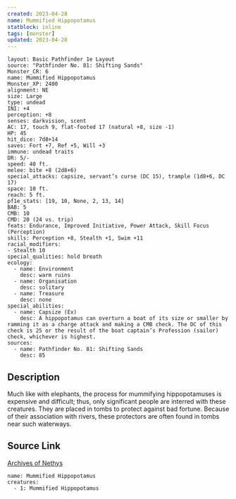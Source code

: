 ```yaml
---
created: 2023-04-28
name: Mummified Hippopotamus
statblock: inline
tags: [monster]
updated: 2023-04-28
---
```

```statblock
layout: Basic Pathfinder 1e Layout
source: "Pathfinder No. 81: Shifting Sands"
Monster_CR: 6
name: Mummified Hippopotamus
Monster_XP: 2400
alignment: NE
size: Large
type: undead
INI: +4
perception: +8
senses: darkvision, scent
AC: 17, touch 9, flat-footed 17 (natural +8, size -1)
HP: 45
hit_dice: 7d8+14
saves: Fort +7, Ref +5, Will +3
immune: undead traits
DR: 5/-
speed: 40 ft.
melee: bite +8 (2d8+6)
special_attacks: capsize, servant’s curse (DC 15), trample (1d8+6, DC 17)
space: 10 ft.
reach: 5 ft.
pf1e_stats: [19, 10, None, 2, 13, 14]
BAB: 5
CMB: 10
CMD: 20 (24 vs. trip)
feats: Endurance, Improved Initiative, Power Attack, Skill Focus (Perception)
skills: Perception +8, Stealth +1, Swim +11
racial_modifiers:
- Stealth 10
special_qualities: hold breath
ecology:
  - name: Environment
    desc: warm ruins
  - name: Organisation
    desc: solitary
  - name: Treasure
    desc: none
special_abilities:
  - name: Capsize (Ex)
    desc: A hippopotamus can overturn a boat of its size or smaller by ramming it as a charge attack and making a CMB check. The DC of this check is 25 or the result of the boat captain’s Profession (sailor) check, whichever is highest.
sources:
  - name: Pathfinder No. 81: Shifting Sands
    desc: 85
```
## Description
Much like with elephants, the process for mummifying hippopotamuses is expensive and difficult; thus, only significant people are interred with these creatures. They are placed in tombs to protect against bad fortune. Because of their association with rivers, these protectors are often found in tombs near such waterways.
## Source Link
[Archives of Nethys](https://aonprd.com/MonsterDisplay.aspx?ItemName=Mummified%20Hippopotamus)
```encounter-table
name: Mummified Hippopotamus
creatures:
  - 1: Mummified Hippopotamus
```
